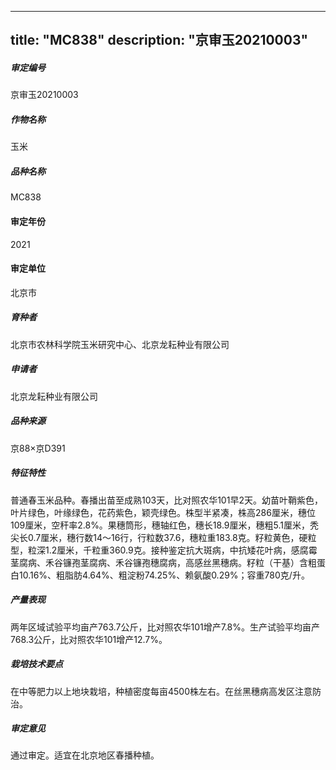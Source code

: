 
---
title: "MC838"
description: "京审玉20210003"
---
##### 审定编号 
京审玉20210003

##### 作物名称
玉米

##### 品种名称
MC838

#### 审定年份
2021	

#### 审定单位
北京市

##### 育种者
北京市农林科学院玉米研究中心、北京龙耘种业有限公司

##### 申请者
北京龙耘种业有限公司

##### 品种来源
京88×京D391

##### 特征特性
普通春玉米品种。春播出苗至成熟103天，比对照农华101早2天。幼苗叶鞘紫色，叶片绿色，叶缘绿色，花药紫色，颖壳绿色。株型半紧凑，株高286厘米，穗位109厘米，空秆率2.8%。果穗筒形，穗轴红色，穗长18.9厘米，穗粗5.1厘米，秃尖长0.7厘米，穗行数14～16行，行粒数37.6，穗粒重183.8克。籽粒黄色，硬粒型，粒深1.2厘米，千粒重360.9克。接种鉴定抗大斑病，中抗矮花叶病，感腐霉茎腐病、禾谷镰孢茎腐病、禾谷镰孢穗腐病，高感丝黑穗病。籽粒（干基）含粗蛋白10.16%、粗脂肪4.64%、粗淀粉74.25%、赖氨酸0.29%；容重780克/升。

##### 产量表现
两年区域试验平均亩产763.7公斤，比对照农华101增产7.8%。生产试验平均亩产768.3公斤，比对照农华101增产12.7%。

##### 栽培技术要点
在中等肥力以上地块栽培，种植密度每亩4500株左右。在丝黑穗病高发区注意防治。

##### 审定意见
通过审定。适宜在北京地区春播种植。


